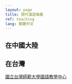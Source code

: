 ```yaml
---
layout: page
title: 現代漢語推廣
ref: teaching
lang: 繁體中文
---
```


<h2>在中國大陸</h2>

<h2>在台灣</h2>
 <a href="http://mtc.ntnu.edu.tw/"> 國立台灣師範大學國語教學中心</a>
